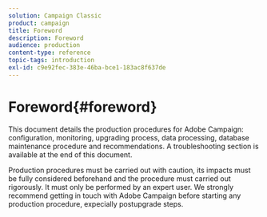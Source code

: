 ```yaml
---
solution: Campaign Classic
product: campaign
title: Foreword
description: Foreword
audience: production
content-type: reference
topic-tags: introduction
exl-id: c9e92fec-383e-46ba-bce1-183ac8f637de
---
```

# Foreword{#foreword}

This document details the production procedures for Adobe Campaign: configuration, monitoring, upgrading process, data processing, database maintenance procedure and recommendations. A troubleshooting section is available at the end of this document.

Production procedures must be carried out with caution, its impacts must be fully considered beforehand and the procedure must carried out rigorously. It must only be performed by an expert user. We strongly recommend getting in touch with Adobe Campaign before starting any production procedure, expecially postupgrade steps.

